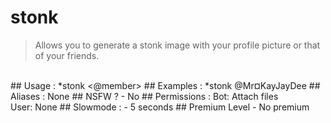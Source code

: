 # stonk

> Allows you to generate a stonk image with your profile picture or that of your friends.

<br>
## Usage :
*stonk <@member>
## Examples :
*stonk @Mr¤KayJayDee
## Aliases :
None
## NSFW ?
- No
## Permissions :
Bot: Attach files
<br>
User: None
## Slowmode :
- 5 seconds
## Premium Level
- No premium